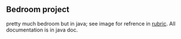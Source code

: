 ## Bedroom project

pretty much bedroom but in java; see image for refrence in [rubric](./RUBRIC.md).
All documentation is in java doc.
